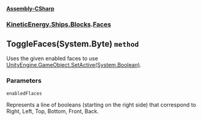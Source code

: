 #### [Assembly-CSharp](./Assembly-CSharp.md 'Assembly-CSharp')
### [KineticEnergy.Ships.Blocks](./Assembly-CSharp.md#KineticEnergy-Ships-Blocks 'KineticEnergy.Ships.Blocks').[Faces](./KineticEnergy-Ships-Blocks-Faces.md 'KineticEnergy.Ships.Blocks.Faces')
## ToggleFaces(System.Byte) `method`
Uses the given enabled faces to use [UnityEngine.GameObject.SetActive(System.Boolean)](https://docs.microsoft.com/en-us/dotnet/api/UnityEngine.GameObject.SetActive(System.Boolean) 'UnityEngine.GameObject.SetActive(System.Boolean)').
### Parameters

<a name='KineticEnergy-Ships-Blocks-Faces-ToggleFaces(System-Byte)-enabledFlaces'></a>
`enabledFlaces`

Represents a line of booleans (starting on the right side) that correspond to Right, Left, Top, Bottom, Front, Back.
